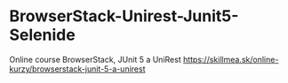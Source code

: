 # BrowserStack-Unirest-Junit5-Selenide
Online course BrowserStack, JUnit 5 a UniRest
https://skillmea.sk/online-kurzy/browserstack-junit-5-a-unirest
